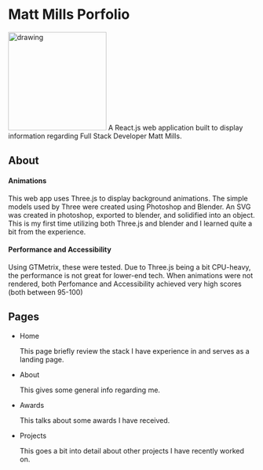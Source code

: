 
# Matt Mills Porfolio
<img src="https://m-mills.com/mmlogowhite.svg" alt="drawing" style="width:200px;"/>
A React.js web application built to display information regarding Full Stack Developer Matt Mills.



## About

#### Animations

This web app uses Three.js to display background animations. The simple models used by Three were created using Photoshop and Blender. An SVG was created in photoshop, exported to blender, and solidified into an object. This is my first time utilizing both Three.js and blender and I learned quite a bit from the experience.

#### Performance and Accessibility

Using GTMetrix, these were tested. Due to Three.js being a bit CPU-heavy, the performance is not great for lower-end tech. When animations were not rendered, both Perfomance and Accessibility achieved very high scores (both between 95-100)


## Pages

- Home
        
    This page briefly review the stack I have experience in and serves as a landing page.
- About

    This gives some general info regarding me.
- Awards

    This talks about some awards I have received.
- Projects

    This goes a bit into detail about other projects I have recently worked on.
